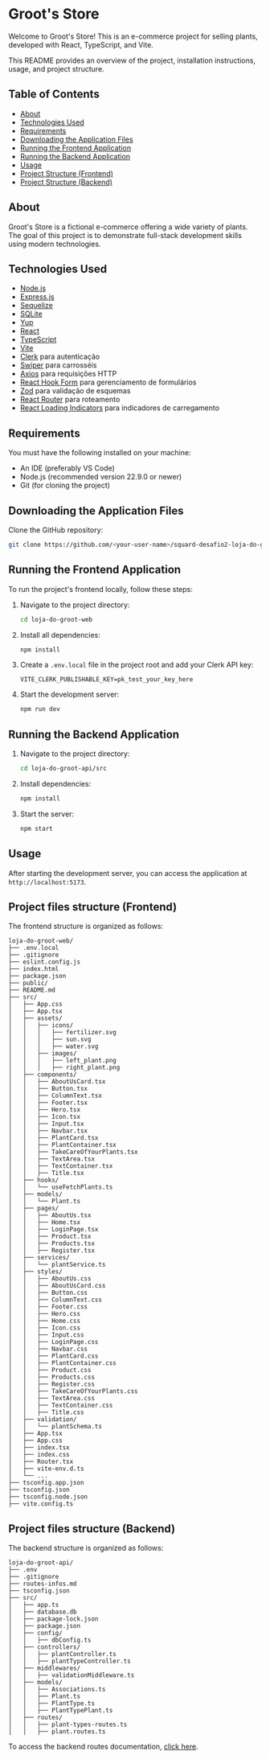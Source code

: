 
# Groot's Store

Welcome to Groot's Store! This is an e-commerce project for selling plants, developed with React, TypeScript, and Vite.

This README provides an overview of the project, installation instructions, usage, and project structure.

## Table of Contents

- [About](#about)
- [Technologies Used](#technologies-used)
- [Requirements](#requirements)
- [Downloading the Application Files](#downloading-the-application-files)
- [Running the Frontend Application](#running-the-frontend-application)
- [Running the Backend Application](#running-the-backend-application)
- [Usage](#usage)
- [Project Structure (Frontend)](#project-structure-frontend)
- [Project Structure (Backend)](#project-structure-backend)

## About

Groot's Store is a fictional e-commerce offering a wide variety of plants. The goal of this project is to demonstrate full-stack development skills using modern technologies.

## Technologies Used

- [Node.js](https://nodejs.org/)
- [Express.js](https://expressjs.com/)
- [Sequelize](https://sequelize.org/)
- [SQLite](https://www.sqlite.org/)
- [Yup](https://www.npmjs.com/package/yup)
- [React](https://reactjs.org/)
- [TypeScript](https://www.typescriptlang.org/)
- [Vite](https://vitejs.dev/)
- [Clerk](https://clerk.dev/) para autenticação
- [Swiper](https://swiperjs.com/) para carrosséis
- [Axios](https://axios-http.com/) para requisições HTTP
- [React Hook Form](https://react-hook-form.com/) para gerenciamento de formulários
- [Zod](https://zod.dev/) para validação de esquemas
- [React Router](https://reactrouter.com/) para roteamento
- [React Loading Indicators](https://www.npmjs.com/package/react-loading-indicators) para indicadores de carregamento

## Requirements

You must have the following installed on your machine:
- An IDE (preferably VS Code)
- Node.js (recommended version 22.9.0 or newer)
- Git (for cloning the project)

## Downloading the Application Files

Clone the GitHub repository:

   ```sh
   git clone https://github.com/<your-user-name>/squard-desafio2-loja-do-groot.git
   ```

## Running the Frontend Application

To run the project's frontend locally, follow these steps:

1. Navigate to the project directory:

   ```sh
   cd loja-do-groot-web
   ```

2. Install all dependencies:

   ```sh
   npm install
   ```

3. Create a `.env.local` file in the project root and add your Clerk API key:

   ```env
   VITE_CLERK_PUBLISHABLE_KEY=pk_test_your_key_here
   ```

4. Start the development server:

   ```sh
   npm run dev
   ```

## Running the Backend Application

1. Navigate to the project directory:

   ```sh
   cd loja-do-groot-api/src
   ```

2. Install dependencies:

   ```sh
   npm install
   ```

3. Start the server:

   ```sh
   npm start
   ```

## Usage

After starting the development server, you can access the application at `http://localhost:5173`.

## Project files structure (Frontend)

The frontend structure is organized as follows:

```
loja-do-groot-web/
├── .env.local
├── .gitignore
├── eslint.config.js
├── index.html
├── package.json
├── public/
├── README.md
├── src/
│   ├── App.css
│   ├── App.tsx
│   ├── assets/
│   │   ├── icons/
│   │   │   ├── fertilizer.svg
│   │   │   ├── sun.svg
│   │   │   ├── water.svg
│   │   ├── images/
│   │   │   ├── left_plant.png
│   │   │   ├── right_plant.png
│   ├── components/
│   │   ├── AboutUsCard.tsx
│   │   ├── Button.tsx
│   │   ├── ColumnText.tsx
│   │   ├── Footer.tsx
│   │   ├── Hero.tsx
│   │   ├── Icon.tsx
│   │   ├── Input.tsx
│   │   ├── Navbar.tsx
│   │   ├── PlantCard.tsx
│   │   ├── PlantContainer.tsx
│   │   ├── TakeCareOfYourPlants.tsx
│   │   ├── TextArea.tsx
│   │   ├── TextContainer.tsx
│   │   ├── Title.tsx
│   ├── hooks/
│   │   └── useFetchPlants.ts
│   ├── models/
│   │   └── Plant.ts
│   ├── pages/
│   │   ├── AboutUs.tsx
│   │   ├── Home.tsx
│   │   ├── LoginPage.tsx
│   │   ├── Product.tsx
│   │   ├── Products.tsx
│   │   ├── Register.tsx
│   ├── services/
│   │   └── plantService.ts
│   ├── styles/
│   │   ├── AboutUs.css
│   │   ├── AboutUsCard.css
│   │   ├── Button.css
│   │   ├── ColumnText.css
│   │   ├── Footer.css
│   │   ├── Hero.css
│   │   ├── Home.css
│   │   ├── Icon.css
│   │   ├── Input.css
│   │   ├── LoginPage.css
│   │   ├── Navbar.css
│   │   ├── PlantCard.css
│   │   ├── PlantContainer.css
│   │   ├── Product.css
│   │   ├── Products.css
│   │   ├── Register.css
│   │   ├── TakeCareOfYourPlants.css
│   │   ├── TextArea.css
│   │   ├── TextContainer.css
│   │   ├── Title.css
│   ├── validation/
│   │   └── plantSchema.ts
│   ├── App.tsx
│   ├── App.css
│   ├── index.tsx
│   ├── index.css
│   ├── Router.tsx
│   ├── vite-env.d.ts
│   └── ...
├── tsconfig.app.json
├── tsconfig.json
├── tsconfig.node.json
├── vite.config.ts
```

## Project files structure (Backend)

The backend structure is organized as follows:

```
loja-do-groot-api/
├── .env
├── .gitignore
├── routes-infos.md
├── tsconfig.json
├── src/
│   ├── app.ts
│   ├── database.db
│   ├── package-lock.json
│   ├── package.json
│   ├── config/
│   │   ├── dbConfig.ts
│   ├── controllers/
│   │   ├── plantController.ts
│   │   ├── plantTypeController.ts
│   ├── middlewares/
│   │   ├── validationMiddleware.ts
│   ├── models/
│   │   ├── Associations.ts
│   │   ├── Plant.ts
│   │   ├── PlantType.ts
│   │   ├── PlantTypePlant.ts
│   ├── routes/
│   │   ├── plant-types-routes.ts
│   │   ├── plant.routes.ts
```

To access the backend routes documentation, [click here](./loja-do-groot-api/README.md).

